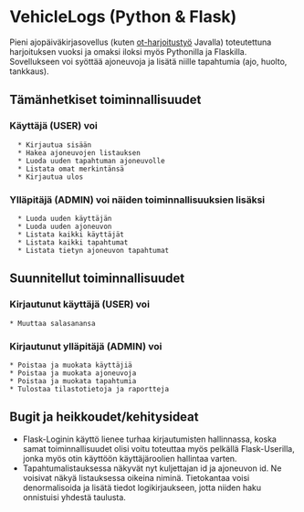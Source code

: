 # VehicleLogs (Python & Flask)

Pieni ajopäiväkirjasovellus (kuten [ot-harjoitustyö](https://github.com/skoskipaa/ot-harjoitustyo) Javalla) toteutettuna harjoituksen vuoksi ja omaksi iloksi myös Pythonilla ja Flaskilla. Sovellukseen voi syöttää ajoneuvoja ja lisätä niille tapahtumia (ajo, huolto, tankkaus).

## Tämänhetkiset toiminnallisuudet

### Käyttäjä (USER) voi

      * Kirjautua sisään
      * Hakea ajoneuvojen listauksen
      * Luoda uuden tapahtuman ajoneuvolle
      * Listata omat merkintänsä
      * Kirjautua ulos
      
### Ylläpitäjä (ADMIN) voi näiden toiminnallisuuksien lisäksi

      * Luoda uuden käyttäjän
      * Luoda uuden ajoneuvon
      * Listata kaikki käyttäjät
      * Listata kaikki tapahtumat
      * Listata tietyn ajoneuvon tapahtumat
      
## Suunnitellut toiminnallisuudet

### Kirjautunut käyttäjä (USER) voi 

    * Muuttaa salasanansa
    
### Kirjautunut ylläpitäjä (ADMIN) voi

    * Poistaa ja muokata käyttäjiä
    * Poistaa ja muokata ajoneuvoja
    * Poistaa ja muokata tapahtumia
    * Tulostaa tilastotietoja ja raportteja
    
## Bugit ja heikkoudet/kehitysideat

* Flask-Loginin käyttö lienee turhaa kirjautumisten hallinnassa, koska samat toiminnallisuudet olisi voitu toteuttaa myös pelkällä Flask-Userilla, jonka myös otin käyttöön käyttäjäroolien hallintaa varten.
* Tapahtumalistauksessa näkyvät nyt kuljettajan id ja ajoneuvon id. Ne voisivat näkyä listauksessa oikeina niminä. Tietokantaa voisi denormalisoida ja lisätä tiedot logikirjaukseen, jotta niiden haku onnistuisi yhdestä taulusta.


